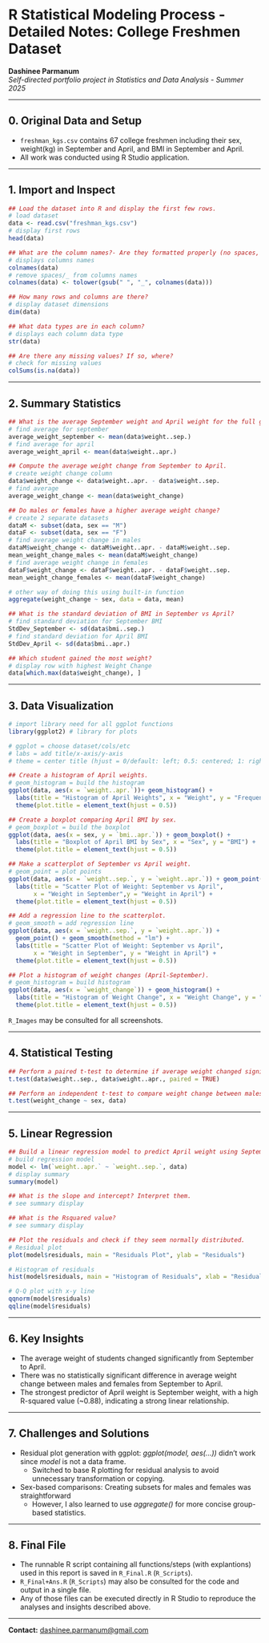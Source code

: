 # R Statistical Modeling Process - Detailed Notes: College Freshmen Dataset

**Dashinee Parmanum**  
*Self-directed portfolio project in Statistics and Data Analysis - Summer 2025*

---
## 0. Original Data and Setup
- `freshman_kgs.csv` contains 67 college freshmen including their sex, weight(kg) in September and April, and BMI in September and April.
- All work was conducted using R Studio application.

---
## 1. Import and Inspect
```R
## Load the dataset into R and display the first few rows.
# load dataset
data <- read.csv("freshman_kgs.csv")
# display first rows
head(data)

## What are the column names?- Are they formatted properly (no spaces, lowercase, etc.)?
# displays columns names
colnames(data) 
# remove spaces/_ from columns names
colnames(data) <- tolower(gsub(" ", "_", colnames(data)))

## How many rows and columns are there?
# display dataset dimensions
dim(data)

## What data types are in each column?
# displays each column data type
str(data) 

## Are there any missing values? If so, where?
# check for missing values
colSums(is.na(data))
```
---
## 2. Summary Statistics
```R
## What is the average September weight and April weight for the full group?
# find average for september
average_weight_september <- mean(data$weight..sep.) 
# find average for april
average_weight_april <- mean(data$weight..apr.) 

## Compute the average weight change from September to April.
# create weight change column
data$weight_change <- data$weight..apr. - data$weight..sep.
# find average
average_weight_change <- mean(data$weight_change) 

## Do males or females have a higher average weight change?
# create 2 separate datasets
dataM <- subset(data, sex == "M")
dataF <- subset(data, sex == "F")
# find average weight change in males
dataM$weight_change <- dataM$weight..apr. - dataM$weight..sep.
mean_weight_change_males <- mean(dataM$weight_change)
# find average weight change in females
dataF$weight_change <- dataF$weight..apr. - dataF$weight..sep.
mean_weight_change_females <- mean(dataF$weight_change) 

# other way of doing this using built-in function
aggregate(weight_change ~ sex, data = data, mean) 

## What is the standard deviation of BMI in September vs April?
# find standard deviation for September BMI
StdDev_September <- sd(data$bmi..sep.)
# find standard deviation for April BMI
StdDev_April <- sd(data$bmi..apr.) 

## Which student gained the most weight?
# display row with highest Weight Change
data[which.max(data$weight_change), ]
```
---
## 3. Data Visualization
```R
# import library need for all ggplot functions
library(ggplot2) # library for plots

# ggplot = choose dataset/cols/etc
# labs = add title/x-axis/y-axis
# theme = center title (hjust = 0/default: left; 0.5: centered; 1: right)

## Create a histogram of April weights.
# geom_histogram = build the histogram
ggplot(data, aes(x = `weight..apr.`))+ geom_histogram() + 
  labs(title = "Histogram of April Weights", x = "Weight", y = "Frequency") +
  theme(plot.title = element_text(hjust = 0.5))

## Create a boxplot comparing April BMI by sex.
# geom_boxplot = build the boxplot
ggplot(data, aes(x = sex, y = `bmi..apr.`)) + geom_boxplot() + 
  labs(title = "Boxplot of April BMI by Sex", x = "Sex", y = "BMI") + 
  theme(plot.title = element_text(hjust = 0.5))

## Make a scatterplot of September vs April weight.
# geom_point = plot points
ggplot(data, aes(x = `weight..sep.`, y = `weight..apr.`)) + geom_point() +
  labs(title = "Scatter Plot of Weight: September vs April",
       x = "Weight in September",y = "Weight in April") + 
  theme(plot.title = element_text(hjust = 0.5))

## Add a regression line to the scatterplot.
# geom_smooth = add regression line
ggplot(data, aes(x = `weight..sep.`, y = `weight..apr.`)) + 
  geom_point() + geom_smooth(method = "lm") +
  labs(title = "Scatter Plot of Weight: September vs April",
       x = "Weight in September", y = "Weight in April") + 
  theme(plot.title = element_text(hjust = 0.5))

## Plot a histogram of weight changes (April-September).
# geom_histogram = build histogram
ggplot(data, aes(x = `weight_change`)) + geom_histogram() +
  labs(title = "Histogram of Weight Change", x = "Weight Change", y = "Frequency") + 
  theme(plot.title = element_text(hjust = 0.5))
```
`R_Images` may be consulted for all screenshots.

---
## 4. Statistical Testing
```R
## Perform a paired t-test to determine if average weight changed significantly from September to April.
t.test(data$weight..sep., data$weight..apr., paired = TRUE)

## Perform an independent t-test to compare weight change between males and females.
t.test(weight_change ~ sex, data)
```
---
## 5. Linear Regression
```R
## Build a linear regression model to predict April weight using September weight.
# build regression model
model <- lm(`weight..apr.` ~ `weight..sep.`, data)
# display summary
summary(model)

## What is the slope and intercept? Interpret them.
# see summary display

## What is the Rsquared value?
# see summary display

## Plot the residuals and check if they seem normally distributed.
# Residual plot
plot(model$residuals, main = "Residuals Plot", ylab = "Residuals") 

# Histogram of residuals
hist(model$residuals, main = "Histogram of Residuals", xlab = "Residuals")

# Q-Q plot with x-y line
qqnorm(model$residuals)
qqline(model$residuals)
```
---
## 6. Key Insights
- The average weight of students changed significantly from September to April.
- There was no statistically significant difference in average weight change between males and females from September to April.
- The strongest predictor of April weight is September weight, with a high R-squared value (~0.88), indicating a strong linear relationship.
  
---
## 7. Challenges and Solutions
- Residual plot generation with ggplot: *ggplot(model, aes(...))* didn’t work since *model* is not a data frame.
  - Switched to base R plotting for residual analysis to avoid unnecessary transformation or copying.
- Sex-based comparisons: Creating subsets for males and females was straightforward
  - However, I also learned to use *aggregate()* for more concise group-based statistics.

---
## 8. Final File
- The runnable R script containing all functions/steps (with explantions) used in this report is saved in `R_Final.R` (`R_Scripts`).
- `R_Final+Ans.R` (`R_Scripts`) may also be consulted for the code and output in a single file.
- Any of those files can be executed directly in R Studio to reproduce the analyses and insights described above.
  
---
**Contact:** dashinee.parmanum@gmail.com
